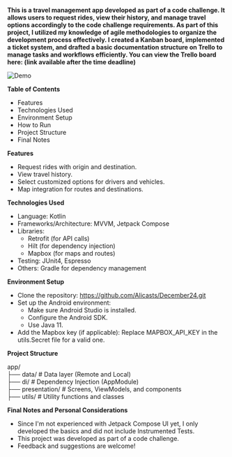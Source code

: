 **This is a travel management app developed as part of a code challenge.
It allows users to request rides, view their history, and manage travel options accordingly to the code challenge requirements.
As part of this project, I utilized my knowledge of agile methodologies to organize the development process effectively. I created a Kanban board, implemented a ticket system, and drafted a basic documentation structure on Trello to manage tasks and workflows efficiently. You can view the Trello board here: (link available after the time deadline)**

![Demo](docs/DemoGif.gif)

 **Table of Contents**
* Features
* Technologies Used
* Environment Setup
* How to Run
* Project Structure
* Final Notes

**Features**
* Request rides with origin and destination.
* View travel history.
* Select customized options for drivers and vehicles.
* Map integration for routes and destinations.

**Technologies Used**
* Language: Kotlin
* Frameworks/Architecture: MVVM, Jetpack Compose
* Libraries:
   *    Retrofit (for API calls)
   *    Hilt (for dependency injection)
   *    Mapbox (for maps and routes)
* Testing: JUnit4, Espresso
* Others: Gradle for dependency management

**Environment Setup**
* Clone the repository: https://github.com/Alicasts/December24.git
* Set up the Android environment:
   * Make sure Android Studio is installed.
   * Configure the Android SDK.
   * Use Java 11.
* Add the Mapbox key (if applicable): Replace MAPBOX_API_KEY in the utils.Secret file for a valid one.

**Project Structure**

app/  
├── data/                # Data layer (Remote and Local)  
├── di/                  # Dependency Injection (AppModule)  
├── presentation/        # Screens, ViewModels, and components  
├── utils/               # Utility functions and classes

**Final Notes and Personal Considerations**

* Since I'm not experienced with Jetpack Compose UI yet, I only developed the basics and did not include Instrumented Tests.
* This project was developed as part of a code challenge.
* Feedback and suggestions are welcome!
